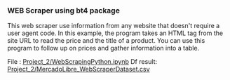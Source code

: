 ### WEB Scraper using bt4 package

This web scraper use information from any website that doesn't require a user agent code. In this example, the program takes an HTML tag from the site URL to read the price and the title of a product. You can use this program to follow up on prices and gather information into a table.

File : [Project_2/WebScrapingPython.ipynb](WebScrapingPython.ipynb)
Df result: [Project_2/MercadoLibre_WebScraperDataset.csv](WebScrapingPython.ipynb)